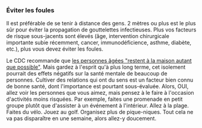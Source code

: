 ### Éviter les foules

Il est préférable de se tenir à distance des gens. 2 mètres ou plus est le plus sûr pour éviter la propagation de gouttelettes infectieuses. Plus vos facteurs de risque sous-jacents sont élevés
(âge, intervention chirurgicale importante subie récemment, cancer, immunodéficience, asthme, diabète, etc.), plus vous devez éviter les foules.

Le CDC recommande que [les personnes âgées "restent à la maison autant que possible"](https://fox8.com/news/coronavirus/cdc-older-adults-should-stay-at-home-as-much-as-possible-due-to-coronavirus/). Mais gardez à l'esprit qu'à plus long terme, cet isolement pourrait
des effets négatifs sur la santé mentale de beaucoup de personnes. Cultiver des relations qui ont du sens est un facteur bien connu de bonne santé, dont l'importance est pourtant sous-évaluée. Alors, OUI, allez voir les personnes que vous aimez, mais pensez à le faire à l'occasion d'activités moins risquées. Par exemple, faites une promenade en petit groupe plutôt que d'assister à un événement à l'intérieur. Allez à la plage. Faites du vélo. Jouez au golf.  Organisez plus de pique-niques. Tout cela ne va pas disparaître en une semaine, alors allez-y doucement.
